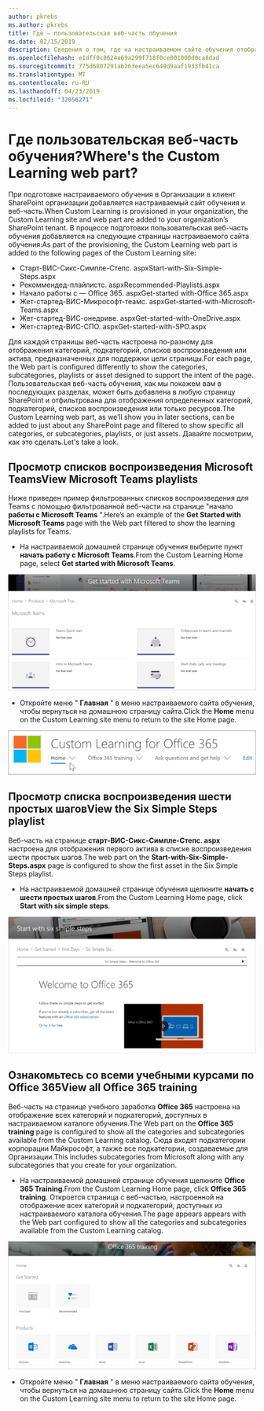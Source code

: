 ```yaml
---
author: pkrebs
ms.author: pkrebs
title: Где — пользовательская веб-часть обучения
ms.date: 02/15/2019
description: Сведения о том, где на настраиваемом сайте обучения отображается пользовательская веб-часть обучения
ms.openlocfilehash: e1dff0c8624a69a299f718f0ce001000d0ca8dad
ms.sourcegitcommit: 775d6807291ab263eea5ec649d9aaf1933fb41ca
ms.translationtype: MT
ms.contentlocale: ru-RU
ms.lasthandoff: 04/23/2019
ms.locfileid: "32056271"
---
```

# <a name="wheres-the-custom-learning-web-part"></a><span data-ttu-id="3eaf8-103">Где пользовательская веб-часть обучения?</span><span class="sxs-lookup"><span data-stu-id="3eaf8-103">Where's the Custom Learning web part?</span></span>

<span data-ttu-id="3eaf8-104">При подготовке настраиваемого обучения в Организации в клиент SharePoint организации добавляется настраиваемый сайт обучения и веб-часть.</span><span class="sxs-lookup"><span data-stu-id="3eaf8-104">When Custom Learning is provisioned in your organization, the Custom Learning site and web part are added to your organization’s SharePoint tenant.</span></span> <span data-ttu-id="3eaf8-105">В процессе подготовки пользовательская веб-часть обучения добавляется на следующие страницы настраиваемого сайта обучения:</span><span class="sxs-lookup"><span data-stu-id="3eaf8-105">As part of the provisioning, the Custom Learning web part is added to the following pages of the Custom Learning site:</span></span>

- <span data-ttu-id="3eaf8-106">Старт-ВИС-Сикс-Симпле-Степс. aspx</span><span class="sxs-lookup"><span data-stu-id="3eaf8-106">Start-with-Six-Simple-Steps.aspx</span></span> 
- <span data-ttu-id="3eaf8-107">Рекоммендед-плайлистс. aspx</span><span class="sxs-lookup"><span data-stu-id="3eaf8-107">Recommended-Playlists.aspx</span></span>
- <span data-ttu-id="3eaf8-108">Начало работы с — Office 365. aspx</span><span class="sxs-lookup"><span data-stu-id="3eaf8-108">Get-started with-Office 365.aspx</span></span>
- <span data-ttu-id="3eaf8-109">Жет-стартед-ВИС-Микрософт-теамс. aspx</span><span class="sxs-lookup"><span data-stu-id="3eaf8-109">Get-started-with-Microsoft-Teams.aspx</span></span>
- <span data-ttu-id="3eaf8-110">Жет-стартед-ВИС-онедриве. aspx</span><span class="sxs-lookup"><span data-stu-id="3eaf8-110">Get-started-with-OneDrive.aspx</span></span>
- <span data-ttu-id="3eaf8-111">Жет-стартед-ВИС-СПО. aspx</span><span class="sxs-lookup"><span data-stu-id="3eaf8-111">Get-started-with-SPO.aspx</span></span>

<span data-ttu-id="3eaf8-112">Для каждой страницы веб-часть настроена по-разному для отображения категорий, подкатегорий, списков воспроизведения или актива, предназначенных для поддержки цели страницы.</span><span class="sxs-lookup"><span data-stu-id="3eaf8-112">For each page, the Web part is configured differently to show the categories, subcategories, playlists or asset designed to support the intent of the page.</span></span> <span data-ttu-id="3eaf8-113">Пользовательская веб-часть обучения, как мы покажем вам в последующих разделах, может быть добавлена в любую страницу SharePoint и отфильтрована для отображения определенных категорий, подкатегорий, списков воспроизведения или только ресурсов.</span><span class="sxs-lookup"><span data-stu-id="3eaf8-113">The Custom Learning web part, as we’ll show you in later sections, can be added to just about any SharePoint page and filtered to show specific all categories, or subcategories, playlists, or just assets.</span></span> <span data-ttu-id="3eaf8-114">Давайте посмотрим, как это сделать.</span><span class="sxs-lookup"><span data-stu-id="3eaf8-114">Let's take a look.</span></span> 

## <a name="view-microsoft-teams-playlists"></a><span data-ttu-id="3eaf8-115">Просмотр списков воспроизведения Microsoft Teams</span><span class="sxs-lookup"><span data-stu-id="3eaf8-115">View Microsoft Teams playlists</span></span>

<span data-ttu-id="3eaf8-116">Ниже приведен пример фильтрованных списков воспроизведения для Teams с помощью фильтрованной веб-части на странице "начало **работы с Microsoft Teams** ".</span><span class="sxs-lookup"><span data-stu-id="3eaf8-116">Here’s an example of the **Get Started with Microsoft Teams** page with the Web part filtered to show the learning playlists for Teams.</span></span> 

- <span data-ttu-id="3eaf8-117">На настраиваемой домашней странице обучения выберите пункт **начать работу с Microsoft Teams**.</span><span class="sxs-lookup"><span data-stu-id="3eaf8-117">From the Custom Learning Home page, select **Get started with Microsoft Teams**.</span></span>

![кг-вхереисвп-теамс. png](media/cg-whereiswp-teams.png)

- <span data-ttu-id="3eaf8-119">Откройте меню " **Главная** " в меню настраиваемого сайта обучения, чтобы вернуться на домашнюю страницу сайта.</span><span class="sxs-lookup"><span data-stu-id="3eaf8-119">Click the **Home** menu on the Custom Learning site menu to return to the site Home page.</span></span>

![кг-хомебтнмену. png](media/cg-homebtnmenu.png)

## <a name="view-the-six-simple-steps-playlist"></a><span data-ttu-id="3eaf8-121">Просмотр списка воспроизведения шести простых шагов</span><span class="sxs-lookup"><span data-stu-id="3eaf8-121">View the Six Simple Steps playlist</span></span>

<span data-ttu-id="3eaf8-122">Веб-часть на странице **старт-ВИС-Сикс-Симпле-Степс. aspx** настроена для отображения первого актива в списке воспроизведения шести простых шагов.</span><span class="sxs-lookup"><span data-stu-id="3eaf8-122">The web part on the **Start-with-Six-Simple-Steps.aspx** page is configured to show the first asset in the Six Simple Steps playlist.</span></span> 

- <span data-ttu-id="3eaf8-123">На настраиваемой домашней странице обучения щелкните **начать с шести простых шагов**.</span><span class="sxs-lookup"><span data-stu-id="3eaf8-123">From the Custom Learning Home page,  click **Start with six simple steps**.</span></span> 

![кг-вхереисвп-Сикс. png](media/cg-whereiswp-six.png)

## <a name="view-all-office-365-training"></a><span data-ttu-id="3eaf8-125">Ознакомьтесь со всеми учебными курсами по Office 365</span><span class="sxs-lookup"><span data-stu-id="3eaf8-125">View all Office 365 training</span></span>

<span data-ttu-id="3eaf8-126">Веб-часть на странице учебного заработка **Office 365** настроена на отображение всех категорий и подкатегорий, доступных в настраиваемом каталоге обучения.</span><span class="sxs-lookup"><span data-stu-id="3eaf8-126">The Web part on the **Office 365 training** page is configured to show all the categories and subcategories available from the Custom Learning catalog.</span></span> <span data-ttu-id="3eaf8-127">Сюда входят подкатегории корпорации Майкрософт, а также все подкатегории, создаваемые для Организации.</span><span class="sxs-lookup"><span data-stu-id="3eaf8-127">This includes subcategories from Microsoft along with any subcategories that you create for your organization.</span></span>

- <span data-ttu-id="3eaf8-128">На настраиваемой домашней странице обучения щелкните **Office 365 Training**.</span><span class="sxs-lookup"><span data-stu-id="3eaf8-128">From the Custom Learning Home page, click **Office 365 training**.</span></span> <span data-ttu-id="3eaf8-129">Откроется страница с веб-частью, настроенной на отображение всех категорий и подкатегорий, доступных из настраиваемого каталога обучения.</span><span class="sxs-lookup"><span data-stu-id="3eaf8-129">The page appears appears with the Web part configured to show all the categories and subcategories available from the Custom Learning catalog.</span></span>

![CG-whereiswp-O365. png](media/cg-whereiswp-o365.png)

- <span data-ttu-id="3eaf8-131">Откройте меню " **Главная** " в меню настраиваемого сайта обучения, чтобы вернуться на домашнюю страницу сайта.</span><span class="sxs-lookup"><span data-stu-id="3eaf8-131">Click the **Home** menu on the Custom Learning site menu to return to the site Home page.</span></span>


